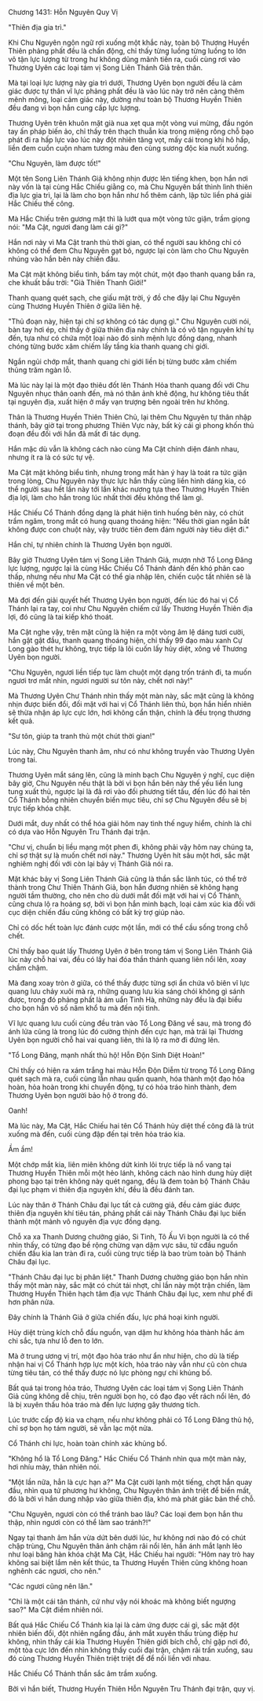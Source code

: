 




Chương 1431: Hỗn Nguyên Quy Vị


"Thiên địa gia trì."

Khi Chu Nguyên ngôn ngữ rơi xuống một khắc này, toàn bộ Thương Huyền Thiên phảng phất đều là chấn động, chỉ thấy từng luồng từng luồng to lớn vô tận lực lượng từ trong hư không dũng mãnh tiến ra, cuối cùng rơi vào Thương Uyên các loại tám vị Song Liên Thánh Giả trên thân.

Mà tại loại lực lượng này gia trì dưới, Thương Uyên bọn người đều là cảm giác được tự thân vĩ lực phảng phất đều là vào lúc này trở nên càng thêm mênh mông, loại cảm giác này, dường như toàn bộ Thương Huyền Thiên đều đang vì bọn hắn cung cấp lực lượng.

Thương Uyên trên khuôn mặt già nua xẹt qua một vòng vui mừng, đầu ngón tay ấn pháp biến ảo, chỉ thấy trên thạch thuẫn kia trong miệng rồng chỗ bạo phát đi ra hấp lực vào lúc này đột nhiên tăng vọt, mấy cái trong khi hô hấp, liền đem cuồn cuộn nham tương màu đen cùng sương độc kia nuốt xuống.

"Chu Nguyên, làm được tốt!"

Một tên Song Liên Thánh Giả không nhịn được lên tiếng khen, bọn hắn nơi này vốn là tại cùng Hắc Chiếu giằng co, mà Chu Nguyên bất thình lình thiên địa lực gia trì, lại là làm cho bọn hắn như hổ thêm cánh, lập tức liền phá giải Hắc Chiếu thế công.

Mà Hắc Chiếu trên gương mặt thì là lướt qua một vòng tức giận, trầm giọng nói: "Ma Cật, ngươi đang làm cái gì?"

Hắn nơi này vì Ma Cật tranh thủ thời gian, có thể người sau không chỉ có không có thể đem Chu Nguyên gạt bỏ, ngược lại còn làm cho Chu Nguyên nhúng vào hắn bên này chiến đấu.

Ma Cật mặt không biểu tình, bấm tay một chút, một đạo thanh quang bắn ra, che khuất bầu trời: "Già Thiên Thanh Giới!"

Thanh quang quét sạch, che giấu mặt trời, ý đồ che đậy lại Chu Nguyên cùng Thương Huyền Thiên ở giữa liên hệ.

"Thủ đoạn này, hiện tại chỉ sợ không có tác dụng gì." Chu Nguyên cười nói, bàn tay hơi ép, chỉ thấy ở giữa thiên địa này chính là có vô tận nguyên khí tụ đến, tựa như có chứa một loại nào đó sinh mệnh lực đồng dạng, nhanh chóng từng bước xâm chiếm lấy tầng kia thanh quang chi giới.

Ngắn ngủi chớp mắt, thanh quang chi giới liền bị từng bước xâm chiếm thủng trăm ngàn lỗ.

Mà lúc này lại là một đạo thiêu đốt lên Thánh Hỏa thanh quang đối với Chu Nguyên nhục thân oanh đến, mà nó thân ảnh khẽ động, hư không tiêu thất tại nguyên địa, xuất hiện ở mấy vạn trượng bên ngoài trên hư không.

Thân là Thương Huyền Thiên Thiên Chủ, lại thêm Chu Nguyên tự thân nhập thánh, bây giờ tại trong phương Thiên Vực này, bất kỳ cái gì phong khốn thủ đoạn đều đối với hắn đã mất đi tác dụng.

Hắn mặc dù vẫn là không cách nào cùng Ma Cật chính diện đánh nhau, nhưng ít ra là có sức tự vệ.

Ma Cật mặt không biểu tình, nhưng trong mắt hàn ý hay là toát ra tức giận trong lòng, Chu Nguyên này thực lực hắn thấy cũng liền hình dáng kia, có thể người sau hết lần này tới lần khác nương tựa theo Thương Huyền Thiên địa lợi, làm cho hắn trong lúc nhất thời đều không thể làm gì.

Hắc Chiếu Cổ Thánh đồng dạng là phát hiện tình huống bên này, có chút trầm ngâm, trong mắt có hung quang thoáng hiện: "Nếu thời gian ngắn bắt không được con chuột này, vậy trước tiên đem đám người này tiêu diệt đi."

Hắn chỉ, tự nhiên chính là Thương Uyên bọn người.

Bây giờ Thương Uyên tám vị Song Liên Thánh Giả, mượn nhờ Tổ Long Đăng lực lượng, ngược lại là cùng Hắc Chiếu Cổ Thánh đánh đến khó phân cao thấp, nhưng nếu như Ma Cật có thể gia nhập lên, chiến cuộc tất nhiên sẽ là thiên về một bên.

Mà đợi đến giải quyết hết Thương Uyên bọn người, đến lúc đó hai vị Cổ Thánh lại ra tay, coi như Chu Nguyên chiếm cứ lấy Thương Huyền Thiên địa lợi, đó cũng là tai kiếp khó thoát.

Ma Cật nghe vậy, trên mặt cũng là hiện ra một vòng âm lệ dáng tươi cười, hắn gật gật đầu, thanh quang thoáng hiện, chỉ thấy 99 đạo màu xanh Cự Long gào thét hư không, trực tiếp là lôi cuốn lấy hủy diệt, xông về Thương Uyên bọn người.

"Chu Nguyên, ngươi liền tiếp tục làm chuột một dạng trốn tránh đi, ta muốn ngươi trơ mắt nhìn, ngươi người sư tôn này, chết nơi này!"

Mà Thương Uyên Chư Thánh nhìn thấy một màn này, sắc mặt cũng là không nhịn được biến đổi, đối mặt với hai vị Cổ Thánh liên thủ, bọn hắn hiển nhiên sẽ thừa nhận áp lực cực lớn, hơi không cẩn thận, chính là đều trọng thương kết quả.

"Sư tôn, giúp ta tranh thủ một chút thời gian!"

Lúc này, Chu Nguyên thanh âm, như có như không truyền vào Thương Uyên trong tai.

Thương Uyên mắt sáng lên, cũng là minh bạch Chu Nguyên ý nghĩ, cục diện bây giờ, Chu Nguyên nếu thật là bởi vì bọn hắn bên này thế yếu liền lung tung xuất thủ, ngược lại là đã rơi vào đối phương tiết tấu, đến lúc đó hai tên Cổ Thánh bỗng nhiên chuyển biến mục tiêu, chỉ sợ Chu Nguyên đều sẽ bị trực tiếp khóa chặt.

Dưới mắt, duy nhất có thể hóa giải hôm nay tình thế nguy hiểm, chính là chỉ có dựa vào Hỗn Nguyên Tru Thánh đại trận.

"Chư vị, chuẩn bị liều mạng một phen đi, không phải vậy hôm nay chúng ta, chỉ sợ thật sự là muốn chết nơi này." Thương Uyên hít sâu một hơi, sắc mặt nghiêm nghị đối với còn lại bảy vị Thánh Giả nói ra.

Mặt khác bảy vị Song Liên Thánh Giả cũng là thần sắc lãnh túc, có thể trở thành trong Chư Thiên Thánh Giả, bọn hắn đương nhiên sẽ không hạng người tầm thường, cho nên cho dù dưới mắt đối mặt với hai vị Cổ Thánh, cũng chưa lộ ra hoảng sợ, bởi vì bọn hắn minh bạch, loại cảm xúc kia đối với cục diện chiến đấu cũng không có bất kỳ trợ giúp nào.

Chỉ có dốc hết toàn lực đánh cược một lần, mới có thể cầu sống trong chỗ chết.

Chỉ thấy bao quát lấy Thương Uyên ở bên trong tám vị Song Liên Thánh Giả lúc này chỗ hai vai, đều có lấy hai đóa thần thánh quang liên nổi lên, xoay chầm chậm.

Mà đang xoay tròn ở giữa, có thể thấy được từng sợi ẩn chứa vô biên vĩ lực quang lưu chảy xuôi mà ra, những quang lưu kia sáng chói không gì sánh được, trong đó phảng phất là ám uẩn Tinh Hà, những này đều là đại biểu cho bọn hắn vô số năm khổ tu mà đến nội tình.

Vĩ lực quang lưu cuối cùng đều tràn vào Tổ Long Đăng về sau, mà trong đó ánh lửa cũng là trong lúc đó cường thịnh đến cực hạn, mà trái lại Thương Uyên bọn người chỗ hai vai quang liên, thì là lộ ra mờ đi đứng lên.

"Tổ Long Đăng, mạnh nhất thủ hộ! Hỗn Độn Sinh Diệt Hoàn!"

Chỉ thấy có hiện ra xám trắng hai màu Hỗn Độn Diễm từ trong Tổ Long Đăng quét sạch mà ra, cuối cùng lẫn nhau quấn quanh, hóa thành một đạo hỏa hoàn, hỏa hoàn trong khi chuyển động, tự có hỏa tráo hình thành, đem Thương Uyên bọn người bảo hộ ở trong đó.

Oanh!

Mà lúc này, Ma Cật, Hắc Chiếu hai tên Cổ Thánh hủy diệt thế công đã là trút xuống mà đến, cuối cùng đập đến tại trên hỏa tráo kia.

Ầm ầm!

Một chớp mắt kia, liên miên không dứt kinh lôi trực tiếp là nổ vang tại Thương Huyền Thiên mỗi một hẻo lánh, không cách nào hình dung hủy diệt phong bạo tại trên không này quét ngang, đều là đem toàn bộ Thánh Châu đại lục phạm vi thiên địa nguyên khí, đều là đều đánh tan.

Lúc này thân ở Thánh Châu đại lục tất cả cường giả, đều cảm giác được thiên địa nguyên khí tiêu tán, phảng phất cái này Thánh Châu đại lục biến thành một mảnh vô nguyên địa vực đồng dạng.

Chỗ xa xa Thanh Dương chưởng giáo, Si Tinh, Tô Ấu Vi bọn người là có thể nhìn thấy, có từng đạo bề rộng chừng vạn dặm vực sâu, từ cđầu nguồn chiến đấu kia lan tràn đi ra, cuối cùng trực tiếp là bao trùm toàn bộ Thánh Châu đại lục.

"Thánh Châu đại lục bị phân liệt." Thanh Dương chưởng giáo bọn hắn nhìn thấy một màn này, sắc mặt có chút tái nhợt, chỉ lần này một trận chiến, làm Thương Huyền Thiên hạch tâm địa vực Thánh Châu đại lục, xem như phế đi hơn phân nửa.

Đây chính là Thánh Giả ở giữa chiến đấu, lực phá hoại kinh người.

Hủy diệt trùng kích chỗ đầu nguồn, vạn dặm hư không hóa thành hắc ám chi sắc, tựa như lỗ đen to lớn.

Mà ở trung ương vị trí, một đạo hỏa tráo như ẩn như hiện, cho dù là tiếp nhận hai vị Cổ Thánh hợp lực một kích, hỏa tráo này vẫn như cũ còn chưa từng tiêu tán, có thể thấy được nó lực phòng ngự chi khủng bố.

Bất quá tại trong hỏa tráo, Thương Uyên các loại tám vị Song Liên Thánh Giả cũng không dễ chịu, trên người bọn họ, có đạo đạo vết rách nổi lên, đó là bị xuyên thấu hỏa tráo mà đến lực lượng gây thương tích.

Lúc trước cấp độ kia va chạm, nếu như không phải có Tổ Long Đăng thủ hộ, chỉ sợ bọn họ tám người, sẽ vẫn lạc một nửa.

Cổ Thánh chi lực, hoàn toàn chính xác khủng bố.

"Không hổ là Tổ Long Đăng." Hắc Chiếu Cổ Thánh nhìn qua một màn này, hơi nhíu mày, thản nhiên nói.

"Một lần nữa, hẳn là cực hạn a?" Ma Cật cười lạnh một tiếng, chợt hắn quay đầu, nhìn qua tứ phương hư không, Chu Nguyên thân ảnh triệt để biến mất, đó là bởi vì hắn dung nhập vào giữa thiên địa, khó mà phát giác bản thể chỗ.

"Chu Nguyên, ngươi còn có thể tránh bao lâu? Các loại đem bọn hắn thu thập, nhìn ngươi còn có thể làm sao tránh?!"

Ngay tại thanh âm hắn vừa dứt bên dưới lúc, hư không nơi nào đó có chút chập trùng, Chu Nguyên thân ảnh chậm rãi nổi lên, hắn ánh mắt lạnh lẽo như loại băng hàn khóa chặt Ma Cật, Hắc Chiếu hai người: "Hôm nay trò hay không sai biệt lắm nên kết thúc, ta Thương Huyền Thiên cũng không hoan nghênh các ngươi, cho nên."

"Các ngươi cũng nên lăn."

"Chỉ là một cái tân thánh, cứ như vậy nói khoác mà không biết ngượng sao?" Ma Cật điềm nhiên nói.

Bất quá Hắc Chiếu Cổ Thánh kia lại là cảm ứng được cái gì, sắc mặt đột nhiên biến đổi, đột nhiên ngẩng đầu, ánh mắt xuyên thấu trùng điệp hư không, nhìn thấy cái kia Thương Huyền Thiên giới bích chỗ, chỉ gặp nơi đó, một tòa cực lớn đến nhìn không thấy cuối đại trận, chậm rãi trấn xuống, sau đó cùng Thương Huyền Thiên triệt triệt để để nối liền với nhau.

Hắc Chiếu Cổ Thánh thần sắc âm trầm xuống.

Bởi vì hắn biết, Thương Huyền Thiên Hỗn Nguyên Tru Thánh đại trận, quy vị.




